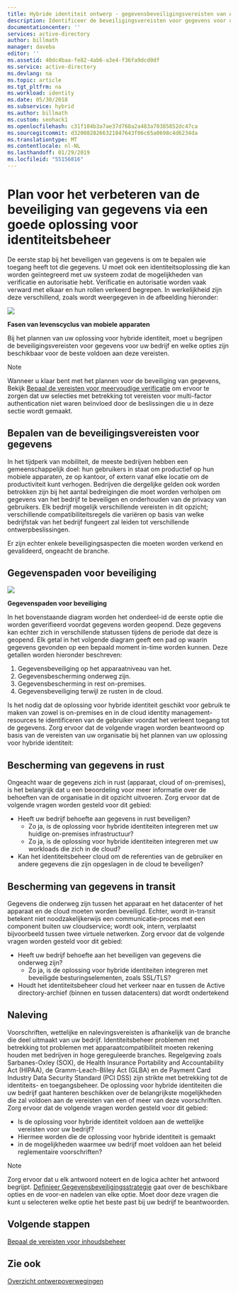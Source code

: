```yaml
---
title: Hybride identiteit ontwerp - gegevensbeveiligingsvereisten van Azure | Microsoft Docs
description: Identificeer de beveiligingsvereisten voor gegevens voor uw bedrijf en welke opties zijn beschikbaar voor het best voldoen aan deze vereisten bij het plannen van uw oplossing voor hybride identiteit.
documentationcenter: ''
services: active-directory
author: billmath
manager: daveba
editor: ''
ms.assetid: 40dc4baa-fe82-4ab6-a3e4-f36fa9dcd0df
ms.service: active-directory
ms.devlang: na
ms.topic: article
ms.tgt_pltfrm: na
ms.workload: identity
ms.date: 05/30/2018
ms.subservice: hybrid
ms.author: billmath
ms.custom: seohack1
ms.openlocfilehash: c31f104b3a7ae37d768a2a483a70385852dc47ca
ms.sourcegitcommit: d3200828266321847643f06c65a0698c4d6234da
ms.translationtype: MT
ms.contentlocale: nl-NL
ms.lasthandoff: 01/29/2019
ms.locfileid: "55156816"
---
```

# <a name="plan-for-enhancing-data-security-through-a-strong-identity-solution"></a>Plan voor het verbeteren van de beveiliging van gegevens via een goede oplossing voor identiteitsbeheer
De eerste stap bij het beveiligen van gegevens is om te bepalen wie toegang heeft tot die gegevens. U moet ook een identiteitsoplossing die kan worden geïntegreerd met uw systeem zodat de mogelijkheden van verificatie en autorisatie hebt. Verificatie en autorisatie worden vaak verward met elkaar en hun rollen verkeerd begrepen. In werkelijkheid zijn deze verschillend, zoals wordt weergegeven in de afbeelding hieronder:

![](./media/plan-hybrid-identity-design-considerations/mobile-devicemgt-lifecycle.png)

**Fasen van levenscyclus van mobiele apparaten**

Bij het plannen van uw oplossing voor hybride identiteit, moet u begrijpen de beveiligingsvereisten voor gegevens voor uw bedrijf en welke opties zijn beschikbaar voor de beste voldoen aan deze vereisten.

> [!NOTE]
> Wanneer u klaar bent met het plannen voor de beveiliging van gegevens, Bekijk [Bepaal de vereisten voor meervoudige verificatie](plan-hybrid-identity-design-considerations-multifactor-auth-requirements.md) om ervoor te zorgen dat uw selecties met betrekking tot vereisten voor multi-factor authentication niet waren beïnvloed door de beslissingen die u in deze sectie wordt gemaakt.
> 
> 

## <a name="determine-data-protection-requirements"></a>Bepalen van de beveiligingsvereisten voor gegevens
In het tijdperk van mobiliteit, de meeste bedrijven hebben een gemeenschappelijk doel: hun gebruikers in staat om productief op hun mobiele apparaten, ze op kantoor, of extern vanaf elke locatie om de productiviteit kunt verhogen. Bedrijven die dergelijke gelden ook worden betrokken zijn bij het aantal bedreigingen die moet worden verholpen om gegevens van het bedrijf te beveiligen en onderhouden van de privacy van gebruikers. Elk bedrijf mogelijk verschillende vereisten in dit opzicht; verschillende compatibiliteitsregels die variëren op basis van welke bedrijfstak van het bedrijf fungeert zal leiden tot verschillende ontwerpbeslissingen. 

Er zijn echter enkele beveiligingsaspecten die moeten worden verkend en gevalideerd, ongeacht de branche.

## <a name="data-protection-paths"></a>Gegevenspaden voor beveiliging
![](./media/plan-hybrid-identity-design-considerations/data-protection-paths.png)

**Gegevenspaden voor beveiliging**

In het bovenstaande diagram worden het onderdeel-id de eerste optie die worden geverifieerd voordat gegevens worden geopend. Deze gegevens kan echter zich in verschillende statussen tijdens de periode dat deze is geopend. Elk getal in het volgende diagram geeft een pad op waarin gegevens gevonden op een bepaald moment in-time worden kunnen. Deze getallen worden hieronder beschreven:

1. Gegevensbeveiliging op het apparaatniveau van het.
2. Gegevensbescherming onderweg zijn.
3. Gegevensbescherming in rest on-premises.
4. Gegevensbeveiliging terwijl ze rusten in de cloud.

Is het nodig dat de oplossing voor hybride identiteit geschikt voor gebruik te maken van zowel is on-premises en in de cloud identity management-resources te identificeren van de gebruiker voordat het verleent toegang tot de gegevens. Zorg ervoor dat de volgende vragen worden beantwoord op basis van de vereisten van uw organisatie bij het plannen van uw oplossing voor hybride identiteit:

## <a name="data-protection-at-rest"></a>Bescherming van gegevens in rust
Ongeacht waar de gegevens zich in rust (apparaat, cloud of on-premises), is het belangrijk dat u een beoordeling voor meer informatie over de behoeften van de organisatie in dit opzicht uitvoeren. Zorg ervoor dat de volgende vragen worden gesteld voor dit gebied:

* Heeft uw bedrijf behoefte aan gegevens in rust beveiligen?
  * Zo ja, is de oplossing voor hybride identiteiten integreren met uw huidige on-premises infrastructuur?
  * Zo ja, is de oplossing voor hybride identiteiten integreren met uw workloads die zich in de cloud?
* Kan het identiteitsbeheer cloud om de referenties van de gebruiker en andere gegevens die zijn opgeslagen in de cloud te beveiligen?

## <a name="data-protection-in-transit"></a>Bescherming van gegevens in transit
Gegevens die onderweg zijn tussen het apparaat en het datacenter of het apparaat en de cloud moeten worden beveiligd. Echter, wordt in-transit betekent niet noodzakelijkerwijs een communicatie-proces met een component buiten uw cloudservice; wordt ook, intern, verplaatst bijvoorbeeld tussen twee virtuele netwerken. Zorg ervoor dat de volgende vragen worden gesteld voor dit gebied:

* Heeft uw bedrijf behoefte aan het beveiligen van gegevens die onderweg zijn?
  * Zo ja, is de oplossing voor hybride identiteiten integreren met beveiligde besturingselementen, zoals SSL/TLS?
* Houdt het identiteitsbeheer cloud het verkeer naar en tussen de Active directory-archief (binnen en tussen datacenters) dat wordt ondertekend

## <a name="compliance"></a>Naleving
Voorschriften, wettelijke en nalevingsvereisten is afhankelijk van de branche die deel uitmaakt van uw bedrijf. Identiteitsbeheer problemen met betrekking tot problemen met apparaatcompatibiliteit moeten rekening houden met bedrijven in hoge gereguleerde branches. Regelgeving zoals Sarbanes-Oxley (SOX), de Health Insurance Portability and Accountability Act (HIPAA), de Gramm-Leach-Bliley Act (GLBA) en de Payment Card Industry Data Security Standard (PCI DSS) zijn strikte met betrekking tot de identiteits- en toegangsbeheer. De oplossing voor hybride identiteiten die uw bedrijf gaat hanteren beschikken over de belangrijkste mogelijkheden die zal voldoen aan de vereisten van een of meer van deze voorschriften. Zorg ervoor dat de volgende vragen worden gesteld voor dit gebied:

* Is de oplossing voor hybride identiteit voldoen aan de wettelijke vereisten voor uw bedrijf?
* Hiermee worden die de oplossing voor hybride identiteit is gemaakt 
* in de mogelijkheden waarmee uw bedrijf moet voldoen aan het beleid reglementaire voorschriften? 

> [!NOTE]
> Zorg ervoor dat u elk antwoord noteert en de logica achter het antwoord begrijpt. [Definieer Gegevensbeveiligingsstrategie](plan-hybrid-identity-design-considerations-data-protection-strategy.md) gaat over de beschikbare opties en de voor-en nadelen van elke optie.  Moet door deze vragen die kunt u selecteren welke optie het beste past bij uw bedrijf te beantwoorden.
> 
> 

## <a name="next-steps"></a>Volgende stappen
 [Bepaal de vereisten voor inhoudsbeheer](plan-hybrid-identity-design-considerations-contentmgt-requirements.md)

## <a name="see-also"></a>Zie ook
[Overzicht ontwerpoverwegingen](plan-hybrid-identity-design-considerations-overview.md)


